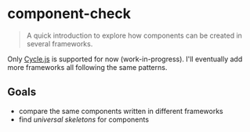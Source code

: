# component-check

> A quick introduction to explore how components can be created in several frameworks.

Only [Cycle.js](examples/cyclejs/README.md) is supported for now (work-in-progress). I'll eventually add more frameworks all following the same patterns.

## Goals

- compare the same components written in different frameworks
- find _universal skeletons_ for components
